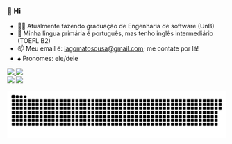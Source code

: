 ### 👋 Hi

- 👨‍💻 Atualmente fazendo graduação de Engenharia de software (UnB)
- 🎤 Minha lingua primária é português, mas tenho inglês intermediário (TOEFL B2)
- 📫 Meu email é: iagomatosousa@gmail.com; me contate por lá!
- ♠ Pronomes: ele/dele

 <div>
  <a href="https://github.com/iagoscm">
  <img height="180em" src="https://github-readme-stats.vercel.app/api?username=iagoscm&show_icons=true&theme=jolly&include_all_commits=true&count_private=true"/>
  <img height="180em" src="https://github-readme-stats.vercel.app/api/top-langs/?username=iagoscm&layout=compact&langs_count=7&theme=jolly"/>
</div>
  
  <div> 
  <a href="https://www.instagram.com/iagow/?hl=pt-br" target="_blank"><img src="https://img.shields.io/badge/-Instagram-%23E4405F?style=for-the-badge&logo=instagram&logoColor=white" target="_blank"></a>
  <a href="https://www.linkedin.com/in/iagow/" target="_blank"><img src="https://img.shields.io/badge/-LinkedIn-%230077B5?style=for-the-badge&logo=linkedin&logoColor=white" target="_blank"></a>
  
   ![Snake animation](https://github.com/iagoscm/iagoscm/blob/output/github-contribution-grid-snake.svg)

</div>
